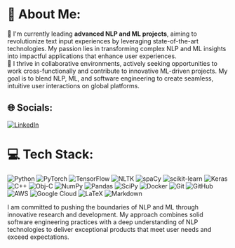 # 💫 About Me:
🔭 I'm currently leading **advanced NLP and ML projects**, aiming to revolutionize text input experiences by leveraging state-of-the-art technologies. My passion lies in transforming complex NLP and ML insights into impactful applications that enhance user experiences.<br>
👯 I thrive in collaborative environments, actively seeking opportunities to work cross-functionally and contribute to innovative ML-driven projects. My goal is to blend NLP, ML, and software engineering to create seamless, intuitive user interactions on global platforms.

## 🌐 Socials:
[![LinkedIn](https://img.shields.io/badge/LinkedIn-%230077B5.svg?logo=linkedin&logoColor=white)](https://linkedin.com/)

# 💻 Tech Stack:
![Python](https://img.shields.io/badge/python-3670A0?style=flat&logo=python&logoColor=ffdd54) ![PyTorch](https://img.shields.io/badge/PyTorch-%23EE4C2C.svg?style=flat&logo=PyTorch&logoColor=white) ![TensorFlow](https://img.shields.io/badge/TensorFlow-%23FF6F00.svg?style=flat&logo=TensorFlow&logoColor=white) ![NLTK](https://img.shields.io/badge/NLTK-%23000000.svg?style=flat&logo=nltk&logoColor=white) ![spaCy](https://img.shields.io/badge/spaCy-09A3D5?style=flat&logo=spaCy&logoColor=white) ![scikit-learn](https://img.shields.io/badge/scikit--learn-%23F7931E.svg?style=flat&logo=scikit-learn&logoColor=white) ![Keras](https://img.shields.io/badge/Keras-%23D00000.svg?style=flat&logo=Keras&logoColor=white) ![C++](https://img.shields.io/badge/c++-%2300599C.svg?style=flat&logo=c%2B%2B&logoColor=white) ![Obj-C](https://img.shields.io/badge/Obj--C-%23000000.svg?style=flat&logo=objective-c&logoColor=white) ![NumPy](https://img.shields.io/badge/numpy-%23013243.svg?style=flat&logo=numpy&logoColor=white) ![Pandas](https://img.shields.io/badge/pandas-%23150458.svg?style=flat&logo=pandas&logoColor=white) ![SciPy](https://img.shields.io/badge/SciPy-%230C55A5.svg?style=flat&logo=scipy&logoColor=white) ![Docker](https://img.shields.io/badge/docker-%230db7ed.svg?style=flat&logo=docker&logoColor=white) ![Git](https://img.shields.io/badge/git-%23F05033.svg?style=flat&logo=git&logoColor=white) ![GitHub](https://img.shields.io/badge/github-%23121011.svg?style=flat&logo=github&logoColor=white) ![AWS](https://img.shields.io/badge/AWS-%23FF9900.svg?style=flat&logo=amazon-aws&logoColor=white) ![Google Cloud](https://img.shields.io/badge/Google%20Cloud-%234285F4.svg?style=flat&logo=google-cloud&logoColor=white) ![LaTeX](https://img.shields.io/badge/latex-%23008080.svg?style=flat&logo=latex&logoColor=white) ![Markdown](https://img.shields.io/badge/markdown-%23000000.svg?style=flat&logo=markdown&logoColor=white)

I am committed to pushing the boundaries of NLP and ML through innovative research and development. My approach combines solid software engineering practices with a deep understanding of NLP technologies to deliver exceptional products that meet user needs and exceed expectations.
